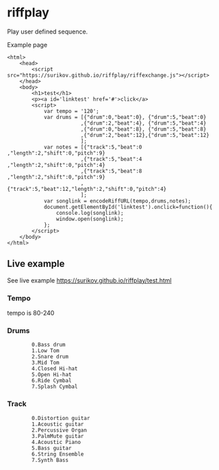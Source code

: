 # riffplay

Play user defined sequence.

Example page

```
<html>
	<head>
		<script src="https://surikov.github.io/riffplay/riffexchange.js"></script>
	</head>
	<body>
		<h1>test</h1>
		<p><a id='linktest' href='#'>click</a>
		<script>
			var tempo = '120';
			var drums = [{"drum":0,"beat":0}, {"drum":5,"beat":0}
						,{"drum":2,"beat":4}, {"drum":5,"beat":4}
						,{"drum":0,"beat":8}, {"drum":5,"beat":8}
						,{"drum":2,"beat":12},{"drum":5,"beat":12}
						];
			var notes = [{"track":5,"beat":0 ,"length":2,"shift":0,"pitch":9}
						,{"track":5,"beat":4 ,"length":2,"shift":0,"pitch":4}
						,{"track":5,"beat":8 ,"length":2,"shift":0,"pitch":9}
						,{"track":5,"beat":12,"length":2,"shift":0,"pitch":4}
						];
			var songlink = encodeRiffURL(tempo,drums,notes);
			document.getElementById('linktest').onclick=function(){
				console.log(songlink);
				window.open(songlink);
			};
		</script>
	</body>
</html>
```

## Live example

See live example https://surikov.github.io/riffplay/test.html

### Tempo

tempo is 80-240

### Drums

			0.Bass drum
			1.Low Tom
			2.Snare drum
			3.Mid Tom
			4.Closed Hi-hat
			5.Open Hi-hat
			6.Ride Cymbal
			7.Splash Cymbal

### Track

			0.Distortion guitar
			1.Acoustic guitar
			2.Percussive Organ
			3.PalmMute guitar
			4.Acoustic Piano
			5.Bass guitar
			6.String Ensemble
			7.Synth Bass
